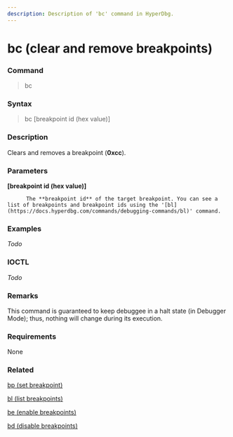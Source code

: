 ```yaml
---
description: Description of 'bc' command in HyperDbg.
---
```


# bc \(clear and remove breakpoints\)

### Command

> bc

### Syntax

> bc \[breakpoint id \(hex value\)\]

### Description

Clears and removes a breakpoint \(**0xcc**\).

### Parameters

**\[breakpoint id \(hex value\)\]**

          The **breakpoint id** of the target breakpoint. You can see a list of breakpoints and breakpoint ids using the '[bl](https://docs.hyperdbg.com/commands/debugging-commands/bl)' command.

### Examples

_Todo_

### IOCTL

_Todo_

### **Remarks**

This command is guaranteed to keep debuggee in a halt state \(in Debugger Mode\); thus, nothing will change during its execution.

### Requirements

None

### Related

[bp \(set breakpoint\)](https://docs.hyperdbg.com/commands/debugging-commands/bp)

[bl \(list breakpoints\)](https://docs.hyperdbg.com/commands/debugging-commands/bl)

[be \(enable breakpoints\)](https://docs.hyperdbg.com/commands/debugging-commands/be)

[bd \(disable breakpoints\)](https://docs.hyperdbg.com/commands/debugging-commands/bd)

